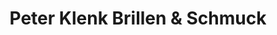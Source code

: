 ---
title: "Peter Klenk Brillen & Schmuck"
url: /berlin/peter-klenk-brillen-und-schmuck/
shop: Optiker
---